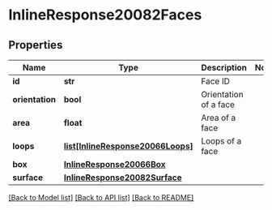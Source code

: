 # InlineResponse20082Faces

## Properties
Name | Type | Description | Notes
------------ | ------------- | ------------- | -------------
**id** | **str** | Face ID | 
**orientation** | **bool** | Orientation of a face | 
**area** | **float** | Area of a face | 
**loops** | [**list[InlineResponse20066Loops]**](InlineResponse20066Loops.md) | Loops of a face | 
**box** | [**InlineResponse20066Box**](InlineResponse20066Box.md) |  | 
**surface** | [**InlineResponse20082Surface**](InlineResponse20082Surface.md) |  | 

[[Back to Model list]](../README.md#documentation-for-models) [[Back to API list]](../README.md#documentation-for-api-endpoints) [[Back to README]](../README.md)


